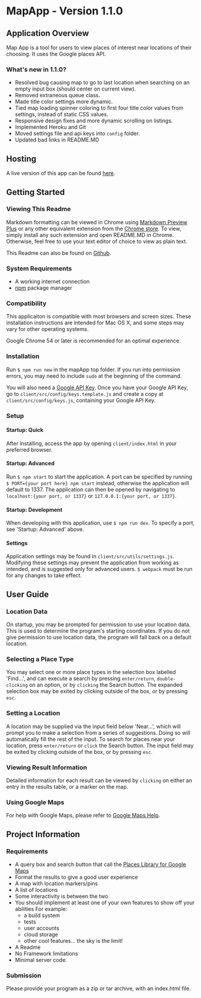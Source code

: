 # MapApp - Version 1.1.0

## Application Overview 

Map App is a tool for users to view places of interest near locations of their choosing. It uses the Google places API.

### What's new in 1.1.0?
- Resolved bug causing map to go to last location when searching on an empty input box (should center on current view).
- Removed extraneous queue class. 
- Made title color settings more dynamic.
- Tied map loading spinner coloring to first four title color values from settings, instead of static CSS values. 
- Responsive design fixes and more dynamic scrolling on listings.
- Implemented Heroku and Git
- Moved settings file and api keys into `config` folder.
- Updated bad links in README.MD

## Hosting

A live version of this app can be found [here][0]. 

## Getting Started

### Viewing This Readme

Markdown formatting can be viewed in Chrome using [Markdown Preview Plus][1] or any other equivalent extension from the [Chrome store][2]. To view, simply install any such extension and open README.MD in Chrome. Otherwise, feel free to use your text editor of choice to view as plain text. 

This Readme can also be found on [Github][3].

### System Requirements
- A working internet connection
- [npm][4] package manager

### Compatibility
This applicaiton is compatible with most browsers and screen sizes. These installation instructions are intended for Mac OS X, and some steps may vary for other operating systems. 

Google Chrome 54 or later is recommended for an optimal experience.

### Installation

Run `$ npm run new` in the mapApp top folder. If you run into permission errors, you may need to include `sudo` at the beginning of the command. 

You will also need a [Google API Key][5]. Once you have your Google API Key, go to `client/src/config/keys.template.js` and create a copy at `client/src/config/keys.js`, containing your Google API Key.

### Setup

#### Startup: Quick
After installing, access the app by opening `client/index.html` in your preferred browser. 

#### Startup: Advanced
Run `$ npm start` to start the application. A port can be specified by running `$ PORT={your port here} npm start` instead, otherwise the application will default to 1337. The application can then be opened by navigating to `localhost:{your port, or 1337}` or `127.0.0.1:{your port, or 1337}`. 

#### Startup: Development
When developing with this application, use `$ npm run dev`. To specify a port, see 'Startup: Advanced' above.

#### Settings
Application settings may be found in `client/src/utils/settings.js`. Modifying these settings may prevent the application from working as intended, and is suggested only for advanced users. `$ webpack` must be run for any changes to take effect.

## User Guide
### Location Data
On startup, you may be prompted for permission to use your location data. This is used to determine the program's starting coordinates. If you do not give permission to use location data, the program will fall back on a default location. 

### Selecting a Place Type
You may select one or more place types in the selection box labelled 'Find...', and can execute a search by pressing `enter/return`, `double-clicking` on an option, or  by `clicking` the Search button. The expanded selection box may be exited by clicking outside of the box, or by pressing `esc`. 

### Setting a Location
A location may be supplied via the input field below 'Near...', which will prompt you to make a selection from a series of suggestions. Doing so will automatically fill the rest of the input. To search for places near your location, press `enter/return` or `click` the Search button. The input field may be exited by clicking outside of the box, or by pressing `esc`.

### Viewing Result Information
Detailed information for each result can be viewed by `clicking` on either an entry in the results table, or a marker on the map.

### Using Google Maps
For help with Google Maps, please refer to [Google Maps Help][6].

## Project Information

### Requirements
- A query box and search button that call the [Places Library for Google Maps][7]
- Format the results to give a good user experience
- A map with location markers/pins
- A list of locations 
- Some interactivity is between the two
- You should implement at least one of your own features to show off your abilities 
  For example: 
  - a build system
  - tests 
  - user accounts
  - cloud storage
  - other cool features... the sky is the limit!
- A Readme
- No Framework limitations
- Minimal server code.

### Submission
 
Please provide your program as a zip or tar archive, with an index.html file.


[Links]:_
[0]: https://map-app-coding-challenge.herokuapp.com
[1]: https://chrome.google.com/webstore/detail/markdown-preview-plus/febilkbfcbhebfnokafefeacimjdckgl
[2]: https://chrome.google.com/webstore/search/markdown%20viewer
[3]: https://github.com/bradlm/mapApp
[4]: https://www.npmjs.com/get-npm
[5]: https://developers.google.com/maps/documentation/javascript/get-api-key#key
[6]: https://support.google.com/maps/?hl=en#topic=3092425
[7]: https://developers.google.com/maps/documentation/javascript/places